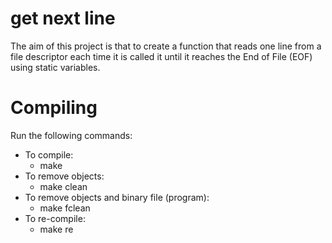 # get next line
The aim of this project is that to create a function that reads one line from a file descriptor each time it is called it until it reaches the End of File (EOF) using static variables.

# Compiling
Run the following commands:

- To compile:
	- make
- To remove objects:
	- make clean
- To remove objects and binary file (program):
	- make fclean
- To re-compile:
	- make re
